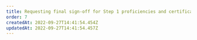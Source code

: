 ```yaml
---
title: Requesting final sign-off for Step 1 proficiencies and certificate generation
order: 7
createdAt: 2022-09-27T14:41:54.454Z
updatedAt: 2022-09-27T14:41:54.457Z
---
```

